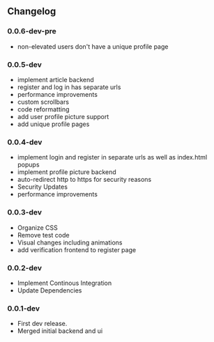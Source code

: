 ## Changelog

### 0.0.6-dev-pre

- non-elevated users don't have a unique profile page

### 0.0.5-dev

- implement article backend
- register and log in has separate urls
- performance improvements
- custom scrollbars
- code reformatting
- add user profile picture support
- add unique profile pages

### 0.0.4-dev

- implement login and register in separate urls as well as index.html popups
- implement profile picture backend
- auto-redirect http to https for security reasons
- Security Updates
- performance improvements

### 0.0.3-dev

- Organize CSS
- Remove test code
- Visual changes including animations
- add verification frontend to register page

### 0.0.2-dev

- Implement Continous Integration
- Update Dependencies

### 0.0.1-dev

- First dev release.
- Merged initial backend and ui

